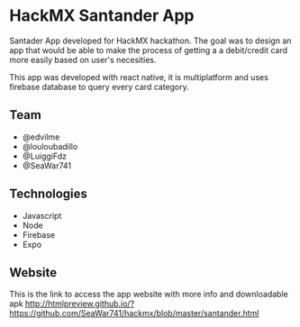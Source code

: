 # **HackMX Santander App**

Santader App developed for HackMX hackathon. The goal was to design an app that would be able to make the process of getting a a debit/credit card more easily based on user's necesities.

This app was developed with react native, it is multiplatform and uses firebase database to query every card category.

## **Team**
- @edvilme
- @louloubadillo
- @LuiggiFdz
- @SeaWar741

## **Technologies**
- Javascript
- Node
- Firebase
- Expo

## **Website**
This is the link to access the app website with more info and downloadable apk http://htmlpreview.github.io/?https://github.com/SeaWar741/hackmx/blob/master/santander.html
